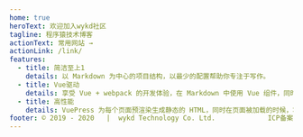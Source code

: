 ```yaml
---
home: true
heroText: 欢迎加入wykd社区
tagline: 程序猿技术博客
actionText: 常用网站 →
actionLink: /link/
features:
  - title: 简洁至上1
    details: 以 Markdown 为中心的项目结构，以最少的配置帮助你专注于写作。
  - title: Vue驱动
    details: 享受 Vue + webpack 的开发体验，在 Markdown 中使用 Vue 组件，同时可以使用 Vue 来开发自定义主题。
  - title: 高性能
    details: VuePress 为每个页面预渲染生成静态的 HTML，同时在页面被加载的时候，将作为 SPA 运行。
footer: © 2019 - 2020   |  wykd Technology Co. Ltd.             ICP备案证书号：<a rel="nofollow" href="http://www.beian.miit.gov.cn">粤ICP备20046866号</a>
---
```





